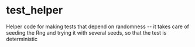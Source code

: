test_helper
===========

Helper code for making tests that depend on randomness -- it takes care of
seeding the Rng and trying it with several seeds, so that the test is
deterministic
